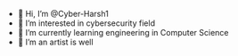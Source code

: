 - 👋 Hi, I’m @Cyber-Harsh1
- 👀 I’m interested in cybersecurity field
- 🌱 I’m currently learning engineering in Computer Science
- 💞️ I’m an artist is well
<!---
Cyber-Harsh1/Cyber-Harsh1 is a ✨ special ✨ repository because its `README.md` (this file) appears on your GitHub profile.
You can click the Preview link to take a look at your changes.
--->
